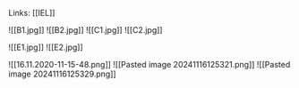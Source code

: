 Links: [[IEL]]

![[B1.jpg]]
![[B2.jpg]]
![[C1.jpg]]
![[C2.jpg]]


![[E1.jpg]]
![[E2.jpg]]

![[16.11.2020-11-15-48.png]]
![[Pasted image 20241116125321.png]]
![[Pasted image 20241116125329.png]]
